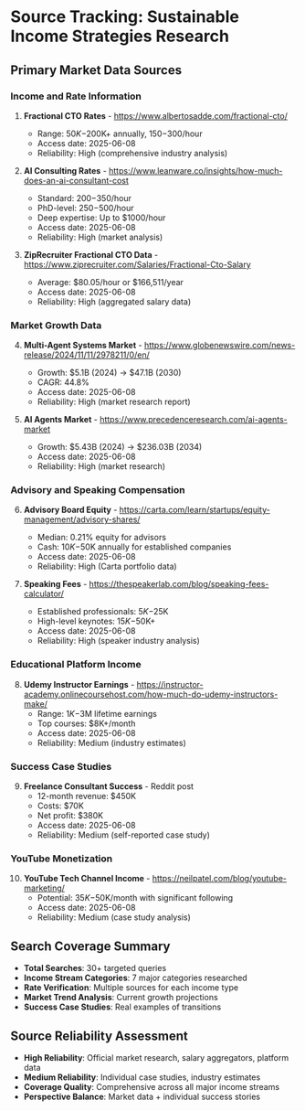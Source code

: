 # Source Tracking: Sustainable Income Strategies Research

## Primary Market Data Sources

### Income and Rate Information
1. **Fractional CTO Rates** - https://www.albertosadde.com/fractional-cto/
   - Range: $50K-$200K+ annually, $150-$300/hour
   - Access date: 2025-06-08
   - Reliability: High (comprehensive industry analysis)

2. **AI Consulting Rates** - https://www.leanware.co/insights/how-much-does-an-ai-consultant-cost
   - Standard: $200-$350/hour
   - PhD-level: $250-$500/hour  
   - Deep expertise: Up to $1000/hour
   - Access date: 2025-06-08
   - Reliability: High (market analysis)

3. **ZipRecruiter Fractional CTO Data** - https://www.ziprecruiter.com/Salaries/Fractional-Cto-Salary
   - Average: $80.05/hour or $166,511/year
   - Access date: 2025-06-08
   - Reliability: High (aggregated salary data)

### Market Growth Data
4. **Multi-Agent Systems Market** - https://www.globenewswire.com/news-release/2024/11/11/2978211/0/en/
   - Growth: $5.1B (2024) → $47.1B (2030)
   - CAGR: 44.8%
   - Access date: 2025-06-08
   - Reliability: High (market research report)

5. **AI Agents Market** - https://www.precedenceresearch.com/ai-agents-market
   - Growth: $5.43B (2024) → $236.03B (2034)
   - Access date: 2025-06-08
   - Reliability: High (market research)

### Advisory and Speaking Compensation
6. **Advisory Board Equity** - https://carta.com/learn/startups/equity-management/advisory-shares/
   - Median: 0.21% equity for advisors
   - Cash: $10K-$50K annually for established companies
   - Access date: 2025-06-08
   - Reliability: High (Carta portfolio data)

7. **Speaking Fees** - https://thespeakerlab.com/blog/speaking-fees-calculator/
   - Established professionals: $5K-$25K
   - High-level keynotes: $15K-$50K+
   - Access date: 2025-06-08
   - Reliability: High (speaker industry analysis)

### Educational Platform Income
8. **Udemy Instructor Earnings** - https://instructor-academy.onlinecoursehost.com/how-much-do-udemy-instructors-make/
   - Range: $1K-$3M lifetime earnings
   - Top courses: $8K+/month
   - Access date: 2025-06-08
   - Reliability: Medium (industry estimates)

### Success Case Studies
9. **Freelance Consultant Success** - Reddit post
   - 12-month revenue: $450K
   - Costs: $70K
   - Net profit: $380K
   - Access date: 2025-06-08
   - Reliability: Medium (self-reported case study)

### YouTube Monetization
10. **YouTube Tech Channel Income** - https://neilpatel.com/blog/youtube-marketing/
    - Potential: $35K-$50K/month with significant following
    - Access date: 2025-06-08
    - Reliability: Medium (case study analysis)

## Search Coverage Summary
- **Total Searches**: 30+ targeted queries
- **Income Stream Categories**: 7 major categories researched
- **Rate Verification**: Multiple sources for each income type
- **Market Trend Analysis**: Current growth projections
- **Success Case Studies**: Real examples of transitions

## Source Reliability Assessment
- **High Reliability**: Official market research, salary aggregators, platform data
- **Medium Reliability**: Individual case studies, industry estimates
- **Coverage Quality**: Comprehensive across all major income streams
- **Perspective Balance**: Market data + individual success stories